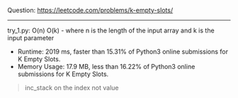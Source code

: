 Question: https://leetcode.com/problems/k-empty-slots/

---

try_1.py: O(n) O(k) - where n is the length of the input array and k is the input parameter

* Runtime: 2019 ms, faster than 15.31% of Python3 online submissions for K Empty Slots.
* Memory Usage: 17.9 MB, less than 16.22% of Python3 online submissions for K Empty Slots.

> inc_stack on the index not value
